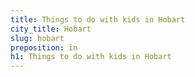 ```yaml
---
title: Things to do with kids in Hobart
city_title: Hobart
slug: hobart
preposition: in
h1: Things to do with kids in Hobart
---
```



